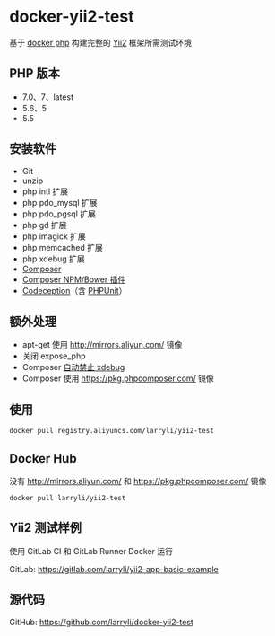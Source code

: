 # docker-yii2-test

基于 [docker php](https://hub.docker.com/_/php/) 构建完整的 [Yii2](https://github.com/yiisoft/yii2) 框架所需测试环境

## PHP 版本

- 7.0、7、latest
- 5.6、5
- 5.5

## 安装软件

- Git
- unzip
- php intl 扩展
- php pdo_mysql 扩展
- php pdo_pgsql 扩展
- php gd 扩展
- php imagick 扩展
- php memcached 扩展
- php xdebug 扩展
- [Composer](https://getcomposer.org/)
- [Composer NPM/Bower 插件](https://github.com/francoispluchino/composer-asset-plugin)
- [Codeception](http://codeception.com/)（含 [PHPUnit](https://phpunit.de/)）

## 额外处理

- apt-get 使用 http://mirrors.aliyun.com/ 镜像
- 关闭 expose_php
- Composer [自动禁止 xdebug](https://getcomposer.org/xdebug)
- Composer 使用 https://pkg.phpcomposer.com/ 镜像

## 使用

```shell
docker pull registry.aliyuncs.com/larryli/yii2-test
```

## Docker Hub

没有 http://mirrors.aliyun.com/ 和 https://pkg.phpcomposer.com/ 镜像

```shell
docker pull larryli/yii2-test
```

## Yii2 测试样例

使用 GitLab CI 和 GitLab Runner Docker 运行

GitLab: https://gitlab.com/larryli/yii2-app-basic-example

## 源代码

GitHub: https://github.com/larryli/docker-yii2-test
